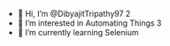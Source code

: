 - 👋 Hi, I’m @DibyajitTripathy97
2
- 👀 I’m interested in Automating Things
3
- 🌱 I’m currently learning Selenium 

<!---
DibyajitTripathy97/DibyajitTripathy97 is a ✨ special ✨ repository because its `README.md` (this file) appears on your GitHub profile.
You can click the Preview link to take a look at your changes.
--->
